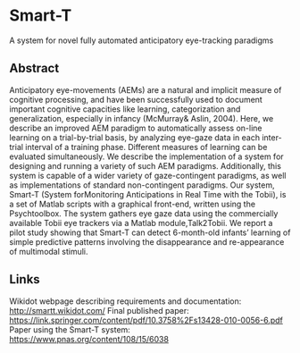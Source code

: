 # Smart-T
 A system for novel fully automated anticipatory eye-tracking paradigms

## Abstract
 Anticipatory eye-movements (AEMs) are a natural and implicit measure of cognitive processing, and have been successfully used to document important cognitive capacities like learning, categorization and generalization, especially in infancy (McMurray& Aslin, 2004).  Here, we describe an improved AEM paradigm to automatically assess on-line learning on a trial-by-trial basis, by analyzing eye-gaze data in each inter-trial interval of a training phase. Different measures of learning can be evaluated simultaneously. We describe the implementation of a system for designing and running a variety of such AEM paradigms. Additionally, this system is capable of a wider variety of gaze-contingent paradigms, as well as implementations of standard non-contingent paradigms.  Our system, Smart-T (System forMonitoring Anticipations in Real Time with the Tobii), is a set of Matlab scripts with a graphical front-end, written using the Psychtoolbox. The system gathers eye gaze data using the commercially available Tobii eye trackers via a Matlab module,Talk2Tobii. We report a pilot study showing that Smart-T can detect 6-month-old infants’ learning of simple predictive patterns involving the disappearance and re-appearance of multimodal stimuli.

## Links
  Wikidot webpage describing requirements and documentation: http://smartt.wikidot.com/
  Final published paper: https://link.springer.com/content/pdf/10.3758%2Fs13428-010-0056-6.pdf
  Paper using the Smart-T system: https://www.pnas.org/content/108/15/6038
